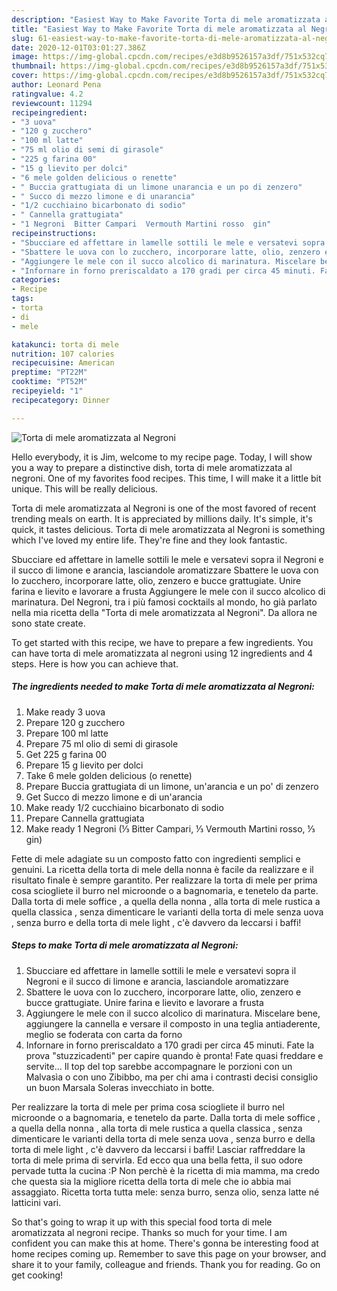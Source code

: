 ```yaml
---
description: "Easiest Way to Make Favorite Torta di mele aromatizzata al Negroni"
title: "Easiest Way to Make Favorite Torta di mele aromatizzata al Negroni"
slug: 61-easiest-way-to-make-favorite-torta-di-mele-aromatizzata-al-negroni
date: 2020-12-01T03:01:27.386Z
image: https://img-global.cpcdn.com/recipes/e3d8b9526157a3df/751x532cq70/torta-di-mele-aromatizzata-al-negroni-recipe-main-photo.jpg
thumbnail: https://img-global.cpcdn.com/recipes/e3d8b9526157a3df/751x532cq70/torta-di-mele-aromatizzata-al-negroni-recipe-main-photo.jpg
cover: https://img-global.cpcdn.com/recipes/e3d8b9526157a3df/751x532cq70/torta-di-mele-aromatizzata-al-negroni-recipe-main-photo.jpg
author: Leonard Pena
ratingvalue: 4.2
reviewcount: 11294
recipeingredient:
- "3 uova"
- "120 g zucchero"
- "100 ml latte"
- "75 ml olio di semi di girasole"
- "225 g farina 00"
- "15 g lievito per dolci"
- "6 mele golden delicious o renette"
- " Buccia grattugiata di un limone unarancia e un po di zenzero"
- " Succo di mezzo limone e di unarancia"
- "1/2 cucchiaino bicarbonato di sodio"
- " Cannella grattugiata"
- "1 Negroni  Bitter Campari  Vermouth Martini rosso  gin"
recipeinstructions:
- "Sbucciare ed affettare in lamelle sottili le mele e versatevi sopra il Negroni e il succo di limone e arancia, lasciandole aromatizzare"
- "Sbattere le uova con lo zucchero, incorporare latte, olio, zenzero e bucce grattugiate. Unire farina e lievito e lavorare a frusta"
- "Aggiungere le mele con il succo alcolico di marinatura. Miscelare bene, aggiungere la cannella e versare il composto in una teglia antiaderente, meglio se foderata con carta da forno"
- "Infornare in forno preriscaldato a 170 gradi per circa 45 minuti. Fate la prova &#34;stuzzicadenti&#34; per capire quando è pronta! Fate quasi freddare e servite... Il top del top sarebbe accompagnare le porzioni con un Malvasìa o con uno Zibibbo, ma per chi ama i contrasti decisi consiglio un buon Marsala Soleras invecchiato in botte."
categories:
- Recipe
tags:
- torta
- di
- mele

katakunci: torta di mele 
nutrition: 107 calories
recipecuisine: American
preptime: "PT22M"
cooktime: "PT52M"
recipeyield: "1"
recipecategory: Dinner

---
```



![Torta di mele aromatizzata al Negroni](https://img-global.cpcdn.com/recipes/e3d8b9526157a3df/751x532cq70/torta-di-mele-aromatizzata-al-negroni-recipe-main-photo.jpg)

Hello everybody, it is Jim, welcome to my recipe page. Today, I will show you a way to prepare a distinctive dish, torta di mele aromatizzata al negroni. One of my favorites food recipes. This time, I will make it a little bit unique. This will be really delicious.

Torta di mele aromatizzata al Negroni is one of the most favored of recent trending meals on earth. It is appreciated by millions daily. It's simple, it's quick, it tastes delicious. Torta di mele aromatizzata al Negroni is something which I've loved my entire life. They're fine and they look fantastic.

Sbucciare ed affettare in lamelle sottili le mele e versatevi sopra il Negroni e il succo di limone e arancia, lasciandole aromatizzare Sbattere le uova con lo zucchero, incorporare latte, olio, zenzero e bucce grattugiate. Unire farina e lievito e lavorare a frusta Aggiungere le mele con il succo alcolico di marinatura. Del Negroni, tra i più famosi cocktails al mondo, ho già parlato nella mia ricetta della &#34;Torta di mele aromatizzata al Negroni&#34;. Da allora ne sono state create.


To get started with this recipe, we have to prepare a few ingredients. You can have torta di mele aromatizzata al negroni using 12 ingredients and 4 steps. Here is how you can achieve that.

<!--inarticleads1-->

##### The ingredients needed to make Torta di mele aromatizzata al Negroni:

1. Make ready 3 uova
1. Prepare 120 g zucchero
1. Prepare 100 ml latte
1. Prepare 75 ml olio di semi di girasole
1. Get 225 g farina 00
1. Prepare 15 g lievito per dolci
1. Take 6 mele golden delicious (o renette)
1. Prepare  Buccia grattugiata di un limone, un&#39;arancia e un po&#39; di zenzero
1. Get  Succo di mezzo limone e di un&#39;arancia
1. Make ready 1/2 cucchiaino bicarbonato di sodio
1. Prepare  Cannella grattugiata
1. Make ready 1 Negroni (⅓ Bitter Campari, ⅓ Vermouth Martini rosso, ⅓ gin)


Fette di mele adagiate su un composto fatto con ingredienti semplici e genuini. La ricetta della torta di mele della nonna è facile da realizzare e il risultato finale è sempre garantito. Per realizzare la torta di mele per prima cosa sciogliete il burro nel microonde o a bagnomaria, e tenetelo da parte. Dalla torta di mele soffice , a quella della nonna , alla torta di mele rustica a quella classica , senza dimenticare le varianti della torta di mele senza uova , senza burro e della torta di mele light , c&#39;è davvero da leccarsi i baffi! 

<!--inarticleads2-->

##### Steps to make Torta di mele aromatizzata al Negroni:

1. Sbucciare ed affettare in lamelle sottili le mele e versatevi sopra il Negroni e il succo di limone e arancia, lasciandole aromatizzare
1. Sbattere le uova con lo zucchero, incorporare latte, olio, zenzero e bucce grattugiate. Unire farina e lievito e lavorare a frusta
1. Aggiungere le mele con il succo alcolico di marinatura. Miscelare bene, aggiungere la cannella e versare il composto in una teglia antiaderente, meglio se foderata con carta da forno
1. Infornare in forno preriscaldato a 170 gradi per circa 45 minuti. Fate la prova &#34;stuzzicadenti&#34; per capire quando è pronta! Fate quasi freddare e servite... Il top del top sarebbe accompagnare le porzioni con un Malvasìa o con uno Zibibbo, ma per chi ama i contrasti decisi consiglio un buon Marsala Soleras invecchiato in botte.


Per realizzare la torta di mele per prima cosa sciogliete il burro nel microonde o a bagnomaria, e tenetelo da parte. Dalla torta di mele soffice , a quella della nonna , alla torta di mele rustica a quella classica , senza dimenticare le varianti della torta di mele senza uova , senza burro e della torta di mele light , c&#39;è davvero da leccarsi i baffi! Lasciar raffreddare la torta di mele prima di servirla. Ed ecco qua una bella fetta, il suo odore pervade tutta la cucina :P Non perchè è la ricetta di mia mamma, ma credo che questa sia la migliore ricetta della torta di mele che io abbia mai assaggiato. Ricetta torta tutta mele: senza burro, senza olio, senza latte né latticini vari. 

So that's going to wrap it up with this special food torta di mele aromatizzata al negroni recipe. Thanks so much for your time. I am confident you can make this at home. There's gonna be interesting food at home recipes coming up. Remember to save this page on your browser, and share it to your family, colleague and friends. Thank you for reading. Go on get cooking!
